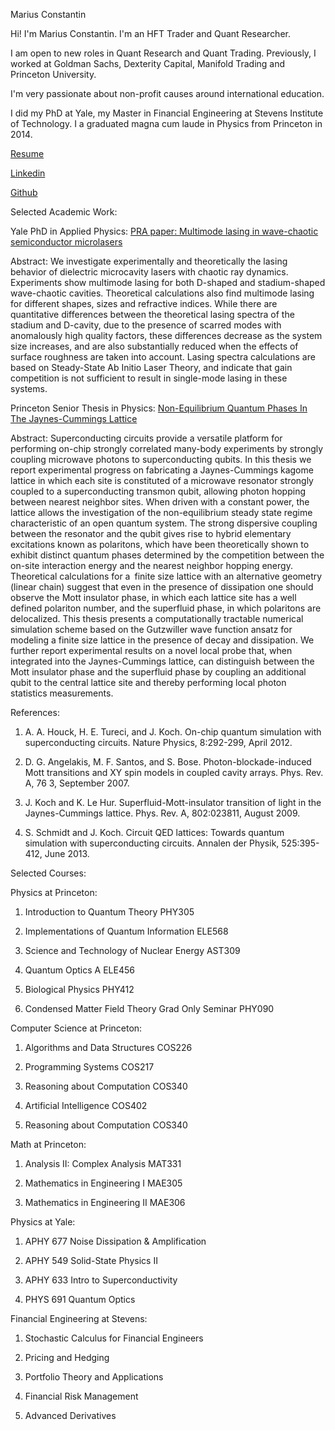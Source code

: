 Marius Constantin

Hi! I'm Marius Constantin. I'm an HFT Trader and Quant Researcher.

I am open to new roles in Quant Research and Quant Trading. Previously, I worked at Goldman Sachs, Dexterity Capital, Manifold Trading and Princeton University.

I'm very passionate about non-profit causes around international education.

I did my PhD at Yale, my Master in Financial Engineering at Stevens Institute of Technology. I a graduated magna cum laude in Physics from Princeton in 2014.

[Resume](https://drive.google.com/file/d/1tAdqDvFJSv5xHKTK604MMQu9eAX-_8Bj/view?usp=drive_link) 

[Linkedin](https://www.linkedin.com/in/mariusconstantin11/)

[Github](https://github.com/mariusconstantin3011/)

Selected Academic Work:

Yale PhD in Applied Physics: [PRA paper: Multimode lasing in wave-chaotic semiconductor microlasers](https://arxiv.org/abs/1908.05397)

Abstract: We investigate experimentally and theoretically the lasing behavior of dielectric microcavity lasers with chaotic ray dynamics. Experiments show multimode lasing for both D-shaped and stadium-shaped wave-chaotic cavities. Theoretical calculations also find multimode lasing for different shapes, sizes and refractive indices. While there are quantitative differences between the theoretical lasing spectra of the stadium and D-cavity, due to the presence of scarred modes with anomalously high quality factors, these differences decrease as the system size increases, and are also substantially reduced when the effects of surface roughness are taken into account. Lasing spectra calculations are based on Steady-State Ab Initio Laser Theory, and indicate that gain competition is not sufficient to result in single-mode lasing in these systems.

Princeton Senior Thesis in Physics: [Non-Equilibrium Quantum Phases In The Jaynes-Cummings Lattice](https://drive.google.com/file/d/0B6afjoCKic9EVjhZSEp2Qm85Vm8/view?usp=drive_link&resourcekey=0-uwKBR30J19S0OXFqfCzb8g)

Abstract: Superconducting circuits provide a versatile platform for performing on-chip strongly correlated many-body experiments by strongly coupling microwave photons to superconducting qubits. In this thesis we report experimental progress on fabricating a Jaynes-Cummings kagome lattice in which each site is constituted of a microwave resonator strongly coupled to a superconducting transmon qubit, allowing photon hopping between nearest neighbor sites. When driven with a constant power, the lattice allows the investigation of the non-equilibrium steady state regime characteristic of an open quantum system. The strong dispersive coupling between the resonator and the qubit gives rise to hybrid elementary excitations known as polaritons, which have been theoretically shown to exhibit distinct quantum phases determined by the competition between the on-site interaction energy and the nearest neighbor hopping energy. Theoretical calculations for a finite size lattice with an alternative geometry (linear chain) suggest that even in the presence of dissipation one should observe the Mott insulator phase, in which each lattice site has a well defined polariton number, and the superfluid phase, in which polaritons are delocalized. This thesis presents a computationally tractable numerical simulation scheme based on the Gutzwiller wave function ansatz for modeling a finite size lattice in the presence of decay and dissipation. We further report experimental results on a novel local probe that, when integrated into the Jaynes-Cummings lattice, can distinguish between the Mott insulator phase and the superfluid phase by coupling an additional qubit to the central lattice site and thereby performing local photon statistics measurements.

References:

1) A. A. Houck, H. E. Tureci, and J. Koch. On-chip quantum simulation with superconducting circuits. Nature Physics, 8:292-299, April 2012.

2) D. G. Angelakis, M. F. Santos, and S. Bose. Photon-blockade-induced Mott transitions and XY spin models in coupled cavity arrays. Phys. Rev. A, 76 3, September 2007.

3) J. Koch and K. Le Hur. Superfluid-Mott-insulator transition of light in the Jaynes-Cummings lattice. Phys. Rev. A, 802:023811, August 2009.

4) S. Schmidt and J. Koch. Circuit QED lattices: Towards quantum simulation with superconducting circuits. Annalen der Physik, 525:395-412, June 2013.

Selected Courses:

Physics at Princeton: 

1) Introduction to Quantum Theory PHY305

2) Implementations of Quantum Information ELE568 

3) Science and Technology of Nuclear Energy AST309

4) Quantum Optics A ELE456 

5) Biological Physics PHY412

6) Condensed Matter Field Theory Grad Only Seminar PHY090

Computer Science at Princeton: 

1) Algorithms and Data Structures COS226

2) Programming Systems COS217

3) Reasoning about Computation COS340

4) Artificial Intelligence COS402

5) Reasoning about Computation COS340

Math at Princeton: 

1) Analysis II: Complex Analysis MAT331 

2) Mathematics in Engineering I MAE305

3) Mathematics in Engineering II MAE306 

Physics at Yale: 

1) APHY 677 Noise Dissipation & Amplification

2) APHY 549 Solid-State Physics II

3) APHY 633 Intro to Superconductivity

4) PHYS 691 Quantum Optics

Financial Engineering at Stevens: 

1) Stochastic Calculus for Financial Engineers

2) Pricing and Hedging

3) Portfolio Theory and Applications

4) Financial Risk Management

5) Advanced Derivatives



